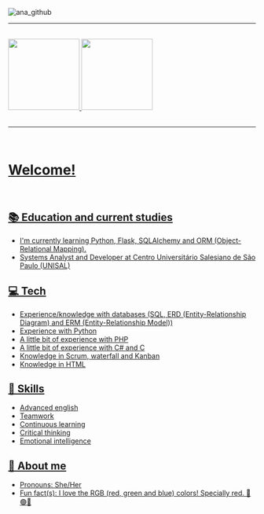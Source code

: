 ![ana_github](https://github.com/AnaaXavier/AnaaXavier/assets/136129492/016b8abe-782c-4c3b-9acf-3343cc03fd83)
<hr><br>
<div>
	<a href="https://github.com/AnaaXavier">
	<img height="145cm" src="https://github-readme-stats.vercel.app/api?username=AnaaXavier&show_icons=true&theme=vue-dark&include_all_commits-true&count_private=true"/>
	<img height="145cm" src="https://github-readme-stats.vercel.app/api/top-langs/?username=AnaaXavier&layout=compact&langs_count=16&theme=vue-dark"/>
</div>
<br><hr><br>

# Welcome!
<br>

## 📚 Education and current studies
- I'm currently learning Python, Flask, SQLAlchemy and ORM (Object-Relational Mapping).
- Systems Analyst and Developer at Centro Universitário Salesiano de São Paulo (UNISAL)
  
## 💻 Tech
- Experience/knowledge with databases (SQL, ERD (Entity-Relationship Diagram) and ERM (Entity-Relationship Model))
- Experience with Python
- A little bit of experience with PHP
- A little bit of experience with C# and C
- Knowledge in Scrum, waterfall and Kanban
- Knowledge in HTML

## 🧠 Skills
- Advanced english
- Teamwork
- Continuous learning
- Critical thinking
- Emotional intelligence

## 🍄 About me
- Pronouns: She/Her
- Fun fact(s): I love the RGB (red, green and blue) colors! Specially red. 🔴🟢🔵
